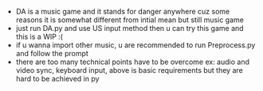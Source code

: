 - DA is a music game and it stands for danger anywhere cuz some reasons it is somewhat different from intial mean but still music game
- just run DA.py and use US input method then u can try this game and this is a WIP :(
- if u wanna import other music, u are recommended to run Preprocess.py and follow the prompt
- there are too many technical points have to be overcome ex: audio and video sync, keyboard input, above is basic requirements but they are hard to be achieved in py 
